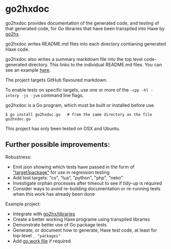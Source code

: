 go2hxdoc
========

go2hxdoc provides documentation of the generated code, and testing of that generated code, for Go libraries that have been transpiled into Haxe by [go2hx](https://github.com/go2hx/go2hx).

go2hxdoc writes README.md files into each directory contianing generated Haxe code. 

go2hxdoc also writes a summary markdown file into the top level code-generated directory. This links to the individual README.md files. You can see an example [here](./example-project/golibs/golibs.md).

The project targets GitHub flavoured markdown. 

To enable tests on specific targets, use one or more of the `-cpp -hl -interp -js -jvm` command line flags.

go2hxdoc is a Go program, which must be built or installed before use.

```
$ go install go2hxdoc.go   # from the same directory as the file go2hxdoc.go
```

This project has only been tested on OSX and Ubuntu.


Further possible improvements:
------------------------------

Robustness:
- Emit json showing which tests have passed in the form of ["target|package"](https://github.com/go2hx/go2hx/blob/master/tests/std.json) for use in regression testing
- Add test targets: "cs", "lua", "python", "php", "neko"
- Investigate orphan processes after timeout to see if tidy-up is required
- Consider ways to avoid re-building documentation or re-running tests when this work has already been done

Example project:
- Integrate with [go2hx/libraries](https://github.com/go2hx/libraries)
- Create a better working Haxe programe using transpiled libraries
- Demonstrate better use of Go package tests
- Generate, or document how to generate, Haxe test code, at least for top-level `_ "packages"`
- Add [go.work file](https://github.com/golang/tools/blob/master/gopls/doc/workspace.md) if required
